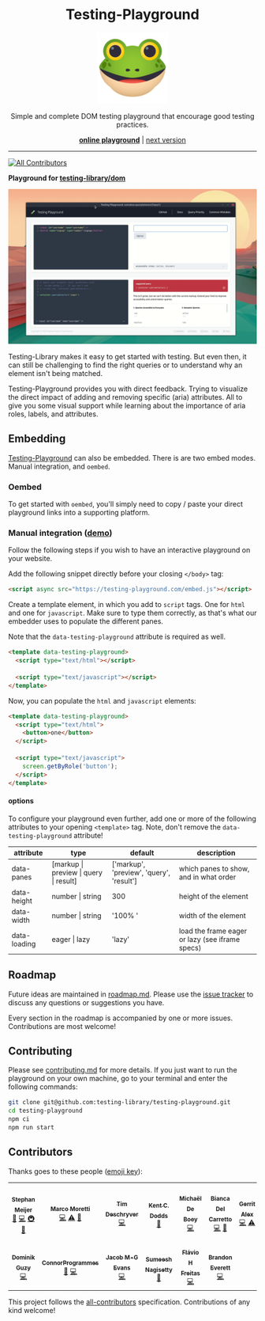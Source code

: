 <div align="center">
  <h1>Testing-Playground</h1>
  
  [![test-tube](./public/icon.png)][emojione]

Simple and complete DOM testing playground that encourage good testing
practices.

[**online playground**][playground] | [next version][playground-next]

</div>

<hr />

<!-- prettier-ignore-start -->
<!-- ALL-CONTRIBUTORS-BADGE:START - Do not remove or modify this section -->
[![All Contributors](https://img.shields.io/badge/all_contributors-13-orange.svg?style=flat-square)](#contributors-)
<!-- ALL-CONTRIBUTORS-BADGE:END -->
<!-- prettier-ignore-end -->

**Playground for [testing-library/dom]**

![screenshot of unimported results](./docs/testing-playground-com.gif)

Testing-Library makes it easy to get started with testing. But even then, it can still be challenging to find the right queries or to understand why an element isn't being matched.

Testing-Playground provides you with direct feedback. Trying to visualize the direct impact of adding and removing specific (aria) attributes. All to give you some visual support while learning about the importance of aria roles, labels, and attributes.

## Embedding

[Testing-Playground][playground] can also be embedded. There is are two embed modes. Manual integration, and `oembed`.

### Oembed

To get started with `oembed`, you'll simply need to copy / paste your direct playground links into a supporting platform.

### Manual integration ([demo][embed-demo])

Follow the following steps if you wish to have an interactive playground on your website.

Add the following snippet directly before your closing `</body>` tag:

```html
<script async src="https://testing-playground.com/embed.js"></script>
```

Create a template element, in which you add to `script` tags. One for `html` and one for `javascript`. Make sure to type them correctly, as that's what our embedder uses to populate the different panes.

Note that the `data-testing-playground` attribute is required as well.

```html
<template data-testing-playground>
  <script type="text/html"></script>

  <script type="text/javascript"></script>
</template>
```

Now, you can populate the `html` and `javascript` elements:

```html
<template data-testing-playground>
  <script type="text/html">
    <button>one</button>
  </script>

  <script type="text/javascript">
    screen.getByRole('button');
  </script>
</template>
```

#### options

To configure your playground even further, add one or more of the following attributes to your opening `<template>` tag. Note, don't remove the `data-testing-playground` attribute!

| attribute    | type                                               | default                                  | description                                     |
| ------------ | -------------------------------------------------- | ---------------------------------------- | ----------------------------------------------- |
| data-panes   | [markup &#124; preview &#124; query &#124; result] | ['markup', 'preview', 'query', 'result'] | which panes to show, and in what order          |
| data-height  | number &#124; string                               | 300                                      | height of the element                           |
| data-width   | number &#124; string                               | '100% '                                  | width of the element                            |
| data-loading | eager &#124; lazy                                  | 'lazy'                                   | load the frame eager or lazy (see iframe specs) |

## Roadmap

Future ideas are maintained in [roadmap.md]. Please use the [issue tracker] to discuss any questions or suggestions you have.

Every section in the roadmap is accompanied by one or more issues. Contributions are most welcome!

## Contributing

Please see [contributing.md] for more details. If you just want to run the playground on your own machine, go to your terminal and enter the following commands:

```bash
git clone git@github.com:testing-library/testing-playground.git
cd testing-playground
npm ci
npm run start
```

## Contributors

Thanks goes to these people ([emoji key][emojis]):

<!-- ALL-CONTRIBUTORS-LIST:START - Do not remove or modify this section -->
<!-- prettier-ignore-start -->
<!-- markdownlint-disable -->
<table>
  <tr>
    <td align="center"><a href="https://github.com/smeijer"><img src="https://avatars1.githubusercontent.com/u/1196524?v=4" width="100px;" alt=""/><br /><sub><b>Stephan Meijer</b></sub></a><br /><a href="#ideas-smeijer" title="Ideas, Planning, & Feedback">🤔</a> <a href="https://github.com/testing-library/testing-playground/commits?author=smeijer" title="Code">💻</a> <a href="#infra-smeijer" title="Infrastructure (Hosting, Build-Tools, etc)">🚇</a> <a href="#maintenance-smeijer" title="Maintenance">🚧</a></td>
    <td align="center"><a href="https://github.com/marcosvega91"><img src="https://avatars2.githubusercontent.com/u/5365582?v=4" width="100px;" alt=""/><br /><sub><b>Marco Moretti</b></sub></a><br /><a href="https://github.com/testing-library/testing-playground/commits?author=marcosvega91" title="Code">💻</a> <a href="https://github.com/testing-library/testing-playground/commits?author=marcosvega91" title="Tests">⚠️</a> <a href="https://github.com/testing-library/testing-playground/commits?author=marcosvega91" title="Documentation">📖</a></td>
    <td align="center"><a href="http://timdeschryver.dev"><img src="https://avatars1.githubusercontent.com/u/28659384?v=4" width="100px;" alt=""/><br /><sub><b>Tim Deschryver</b></sub></a><br /><a href="https://github.com/testing-library/testing-playground/commits?author=timdeschryver" title="Code">💻</a></td>
    <td align="center"><a href="https://kentcdodds.com"><img src="https://avatars0.githubusercontent.com/u/1500684?v=4" width="100px;" alt=""/><br /><sub><b>Kent C. Dodds</b></sub></a><br /><a href="#ideas-kentcdodds" title="Ideas, Planning, & Feedback">🤔</a></td>
    <td align="center"><a href="https://michaeldeboey.be"><img src="https://avatars3.githubusercontent.com/u/6643991?v=4" width="100px;" alt=""/><br /><sub><b>Michaël De Boey</b></sub></a><br /><a href="https://github.com/testing-library/testing-playground/commits?author=MichaelDeBoey" title="Code">💻</a></td>
    <td align="center"><a href="https://github.com/delca85"><img src="https://avatars1.githubusercontent.com/u/4076043?v=4" width="100px;" alt=""/><br /><sub><b>Bianca Del Carretto</b></sub></a><br /><a href="https://github.com/testing-library/testing-playground/commits?author=delca85" title="Code">💻</a> <a href="https://github.com/testing-library/testing-playground/commits?author=delca85" title="Documentation">📖</a></td>
    <td align="center"><a href="http://gerritalex.de"><img src="https://avatars1.githubusercontent.com/u/29307652?v=4" width="100px;" alt=""/><br /><sub><b>Gerrit Alex</b></sub></a><br /><a href="https://github.com/testing-library/testing-playground/commits?author=ljosberinn" title="Code">💻</a> <a href="https://github.com/testing-library/testing-playground/commits?author=ljosberinn" title="Tests">⚠️</a></td>
  </tr>
  <tr>
    <td align="center"><a href="https://www.guzy.dev"><img src="https://avatars1.githubusercontent.com/u/9118764?v=4" width="100px;" alt=""/><br /><sub><b>Dominik Guzy</b></sub></a><br /><a href="https://github.com/testing-library/testing-playground/commits?author=Siemko" title="Code">💻</a></td>
    <td align="center"><a href="https://github.com/connorProgrammes"><img src="https://avatars3.githubusercontent.com/u/66570218?v=4" width="100px;" alt=""/><br /><sub><b>ConnorProgrammes</b></sub></a><br /><a href="https://github.com/testing-library/testing-playground/commits?author=connorProgrammes" title="Documentation">📖</a> <a href="https://github.com/testing-library/testing-playground/commits?author=connorProgrammes" title="Code">💻</a></td>
    <td align="center"><a href="https://twitter.com/JacobMGEvans"><img src="https://avatars1.githubusercontent.com/u/27247160?v=4" width="100px;" alt=""/><br /><sub><b>Jacob M-G Evans</b></sub></a><br /><a href="https://github.com/testing-library/testing-playground/commits?author=JacobMGEvans" title="Code">💻</a></td>
    <td align="center"><a href="https://github.com/sumeesh879"><img src="https://avatars1.githubusercontent.com/u/20029120?v=4" width="100px;" alt=""/><br /><sub><b>Sumeesh Nagisetty</b></sub></a><br /><a href="https://github.com/testing-library/testing-playground/pulls?q=is%3Apr+reviewed-by%3Asumeesh879" title="Reviewed Pull Requests">👀</a></td>
    <td align="center"><a href="http://www.linkedin.com/in/flaviohfreitas"><img src="https://avatars0.githubusercontent.com/u/1553609?v=4" width="100px;" alt=""/><br /><sub><b>Flávio H Freitas</b></sub></a><br /><a href="https://github.com/testing-library/testing-playground/commits?author=flaviohenriquecbc" title="Code">💻</a></td>
    <td align="center"><a href="https://github.com/bmeverett"><img src="https://avatars2.githubusercontent.com/u/3941006?v=4" width="100px;" alt=""/><br /><sub><b>Brandon Everett</b></sub></a><br /><a href="https://github.com/testing-library/testing-playground/commits?author=bmeverett" title="Code">💻</a></td>
  </tr>
</table>

<!-- markdownlint-enable -->
<!-- prettier-ignore-end -->
<!-- ALL-CONTRIBUTORS-LIST:END -->

This project follows the [all-contributors][all-contributors] specification.
Contributions of any kind welcome!

[testing-library/dom]: https://testing-library.com/docs/dom-testing-library/example-intro
[playground]: https://testing-playground.com
[playground-next]: https://develop.testing-playground.com
[embed-demo]: https://codepen.io/smeijer/pen/yLYWZmK
[roadmap.md]: https://github.com/testing-library/testing-playground/blob/develop/ROADMAP.md
[contributing.md]: https://github.com/testing-library/testing-playground/blob/develop/CONTRIBUTING.md
[issue tracker]: https://github.com/testing-library/testing-playground/issues
[all-contributors]: https://github.com/all-contributors/all-contributors
[emojis]: https://allcontributors.org/docs/en/emoji-key
[emojione]: https://www.emojione.com/emoji/1f9e
